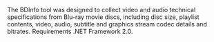 The BDInfo tool was designed to collect video and audio technical specifications from Blu-ray movie discs, including disc size, playlist contents, video, audio, subtitle and graphics stream codec details and bitrates. Requirements .NET Framework 2.0. 